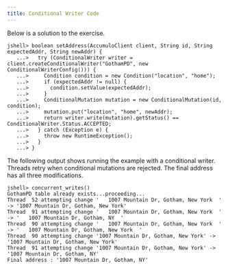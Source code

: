 ```yaml
---
title: Conditional Writer Code
---
```


Below is a solution to the exercise.

```commandline
jshell> boolean setAddress(AccumuloClient client, String id, String expectedAddr, String newAddr) {
   ...>   try (ConditionalWriter writer = client.createConditionalWriter("GothamPD", new ConditionalWriterConfig())) {
   ...>     Condition condition = new Condition("location", "home");
   ...>     if (expectedAddr != null) {
   ...>       condition.setValue(expectedAddr);
   ...>     }
   ...>     ConditionalMutation mutation = new ConditionalMutation(id, condition);
   ...>     mutation.put("location", "home", newAddr);
   ...>     return writer.write(mutation).getStatus() == ConditionalWriter.Status.ACCEPTED;
   ...>   } catch (Exception e) {
   ...>     throw new RuntimeException();
   ...>   }
   ...> }
```

The following output shows running the example with a conditional writer.
Threads retry when conditional mutations are rejected.  The final address has
all three modifications.

```commandline
jshell> concurrent_writes()
GothamPD table already exists...proceeding...
Thread  52 attempting change '   1007 Mountain Dr, Gotham, New York  ' -> '1007 Mountain Dr, Gotham, New York'
Thread  91 attempting change '   1007 Mountain Dr, Gotham, New York  ' -> '   1007 Mountain Dr, Gotham, NY  '
Thread  90 attempting change '   1007 Mountain Dr, Gotham, New York  ' -> '   1007 Mountain Dr, Gotham, New York  '
Thread  90 attempting change '1007 Mountain Dr, Gotham, New York' -> '1007 Mountain Dr, Gotham, New York'
Thread  91 attempting change '1007 Mountain Dr, Gotham, New York' -> '1007 Mountain Dr, Gotham, NY'
Final address : '1007 Mountain Dr, Gotham, NY'
```

